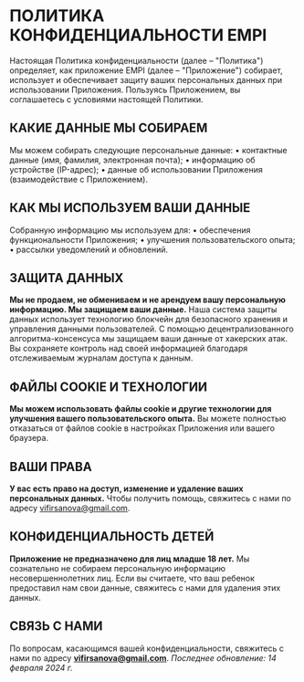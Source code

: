 # ПОЛИТИКА КОНФИДЕНЦИАЛЬНОСТИ EMPI
Настоящая Политика конфиденциальности (далее – "Политика") определяет, как приложение EMPI (далее – "Приложение") собирает, использует и обеспечивает защиту ваших персональных данных при использовании Приложения. Пользуясь Приложением, вы соглашаетесь с условиями настоящей Политики.
## КАКИЕ ДАННЫЕ МЫ СОБИРАЕМ
Мы можем собирать следующие персональные данные:
    • контактные данные (имя, фамилия, электронная почта);
    • информацию об устройстве (IP-адрес);
    • данные об использовании Приложения (взаимодействие с Приложением).
## КАК МЫ ИСПОЛЬЗУЕМ ВАШИ ДАННЫЕ
Собранную информацию мы используем для:
    • обеспечения функциональности Приложения;
    • улучшения пользовательского опыта;
    • рассылки уведомлений и обновлений.
## ЗАЩИТА ДАННЫХ
**Мы не продаем, не обмениваем и не арендуем вашу персональную информацию. Мы защищаем ваши данные.** Наша система защиты данных использует технологию блокчейн для безопасного хранения и управления данными пользователей. С помощью децентрализованного алгоритма-консенсуса мы защищаем ваши данные от хакерских атак. Вы сохраняете контроль над своей информацией благодаря отслеживаемым журналам доступа к данным. 
## ФАЙЛЫ COOKIE И ТЕХНОЛОГИИ
**Мы можем использовать файлы cookie и другие технологии для улучшения вашего пользовательского опыта.** Вы можете полностью отказаться от файлов cookie в настройках Приложения или вашего браузера.
## ВАШИ ПРАВА
**У вас есть право на доступ, изменение и удаление ваших персональных данных.** Чтобы получить помощь, свяжитесь с нами по адресу vifirsanova@gmail.com.
## КОНФИДЕНЦИАЛЬНОСТЬ ДЕТЕЙ
**Приложение не предназначено для лиц младше 18 лет.** Мы сознательно не собираем персональную информацию несовершеннолетних лиц. Если вы считаете, что ваш ребенок предоставил нам свои данные, свяжитесь с нами для удаления этих данных.
## СВЯЗЬ С НАМИ
По вопросам, касающимся вашей конфиденциальности, свяжитесь с нами по адресу **vifirsanova@gmail.com**.
*Последнее обновление: 14 февраля 2024 г.*
